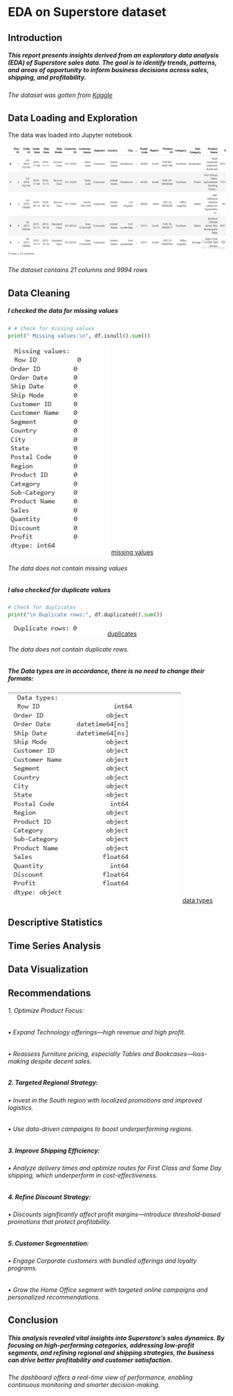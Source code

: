 # EDA on Superstore dataset
## Introduction
##### This report presents insights derived from an exploratory data analysis (EDA) of Superstore sales data. The goal is to identify trends, patterns, and areas of opportunity to inform business decisions across sales, shipping, and profitability.
###### The dataset was gotten from [Kaggle](https://kaggle.com/datasets)

## Data Loading and Exploration
The data was loaded into Jupyter notebook

![data view](https://github.com/omodara12/oibsip_task1/blob/main/assets/images/data%20eploration.png)
###### The dataset contains 21 columns and 9994 rows

## Data Cleaning
##### I checked the data for missing values
```python
# # Check for missing values
print(" Missing values:\n", df.isnull().sum())
```

![missing values](https://github.com/omodara12/oibsip_task1/blob/main/assets/images/missing%20values.png)
[missing values](https://github.com/omodara12/oibsip_task1/blob/main/assets/images/missing%20values.png)

###### The data does not contain missing values

##### I also checked for duplicate values
``` python
# Check for duplicates
print("\n Duplicate rows:", df.duplicated().sum())
```

![duplicates values](https://github.com/omodara12/oibsip_task1/blob/main/assets/images/duplicates.png)
[duplicates](https://github.com/omodara12/oibsip_task1/blob/main/assets/images/duplicates.png)

###### The data does not contain duplicate rows.

##### The Data types are in accordance, there is no need to change their formats:
![data types](https://github.com/omodara12/oibsip_task1/blob/main/assets/images/data%20types.png)
[data types](https://github.com/omodara12/oibsip_task1/blob/main/assets/images/data%20types.png)


## Descriptive Statistics

## Time Series Analysis

## Data Visualization

## Recommendations
###### 1. Optimize Product Focus:
###### •	Expand Technology offerings—high revenue and high profit.
###### •	Reassess furniture pricing, especially Tables and Bookcases—loss-making despite decent sales.
##### 2. Targeted Regional Strategy:
###### •	Invest in the South region with localized promotions and improved logistics.
###### •	Use data-driven campaigns to boost underperforming regions.
##### 3. Improve Shipping Efficiency:
###### •	Analyze delivery times and optimize routes for First Class and Same Day shipping, which underperform in cost-effectiveness.
##### 4. Refine Discount Strategy:
###### •	Discounts significantly affect profit margins—introduce threshold-based promotions that protect profitability.
##### 5. Customer Segmentation:
###### •	Engage Corporate customers with bundled offerings and loyalty programs.
###### •	Grow the Home Office segment with targeted online campaigns and personalized recommendations.

## Conclusion
##### This analysis revealed vital insights into Superstore’s sales dynamics. By focusing on high-performing categories, addressing low-profit segments, and refining regional and shipping strategies, the business can drive better profitability and customer satisfaction.
###### The dashboard offers a real-time view of performance, enabling continuous monitoring and smarter decision-making.


